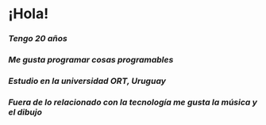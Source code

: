 # ¡Hola!


### *Tengo 20 años*
### *Me gusta programar cosas programables*
### *Estudio en la universidad ORT, Uruguay*
### *Fuera de lo relacionado con la tecnología me gusta la música y el dibujo*

